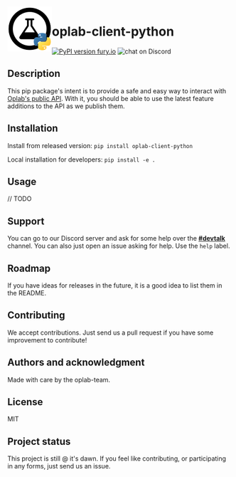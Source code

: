 <img align="left" width="100" height="100" src="https://github.com/oplab-team/oplab-client-python/blob/master/bin/python_logo.png?raw=true">

# oplab-client-python

[![PyPI version fury.io](https://badge.fury.io/py/oplab-client-python.svg)](https://pypi.org/project/oplab-client-python/)
<img src="https://img.shields.io/discord/701830367912656928?logo=discord"
            alt="chat on Discord"></a>

## Description

This pip package's intent is to provide a safe and easy way to interact with [Oplab's public API](https://apidocs.oplab.com.br). With it, you should be able to use the latest feature additions to the API as we publish them.

## Installation

Install from released version:
`pip install oplab-client-python`

Local installation for developers:
`pip install -e .`

## Usage

// TODO

## Support

You can go to our Discord server and ask for some help over the **[#devtalk](https://discord.gg/FyskfG8JUq)** channel. You can also just open an issue asking for help. Use the `help` label.

## Roadmap

If you have ideas for releases in the future, it is a good idea to list them in the README.

## Contributing

We accept contributions. Just send us a pull request if you have some improvement to contribute!

## Authors and acknowledgment

Made with care by the oplab-team.

## License

MIT

## Project status

This project is still @ it's dawn. If you feel like contributing, or participating in any forms, just send us an issue.
